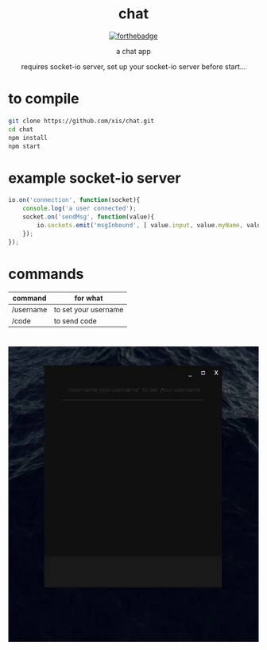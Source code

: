 
<div align="center">
  <h1>chat</h1>
  
  [![forthebadge](https://forthebadge.com/images/badges/check-it-out.svg)](https://forthebadge.com)

a chat app

requires socket-io server, set up your socket-io server before start...
</div>

# to compile
```sh
git clone https://github.com/xis/chat.git
cd chat
npm install
npm start
```
# example socket-io server
```js
io.on('connection', function(socket){
    console.log('a user connected');
    socket.on('sendMsg', function(value){
        io.sockets.emit('msgInbound', [ value.input, value.myName, value.type ])
    });
});
```

# commands
| command  | for what |
| ------------- | ------------- |
| /username  | to set your username  |
| /code  | to send code  |

# 
<div align="center">
    <img src="app.gif">
</div>

